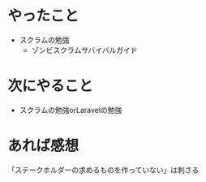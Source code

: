 # やったこと
* スクラムの勉強
  * ゾンビスクラムサバイバルガイド
# 次にやること
* スクラムの勉強orLaravelの勉強
# あれば感想
「ステークホルダーの求めるものを作っていない」は刺さる